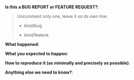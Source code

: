 **Is this a BUG REPORT or FEATURE REQUEST?**:

> Uncomment only one, leave it on its own line: 
>
> - kind/bug
>
> - kind/feature


**What happened**:

**What you expected to happen**:

**How to reproduce it (as minimally and precisely as possible)**:

**Anything else we need to know?**:

